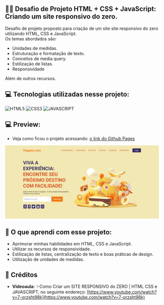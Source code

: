 ## 🏋️‍♂️ Desafio de Projeto HTML + CSS + JavaScript: Criando um site responsivo do zero. 

Desafio de projeto proposto para criação de um site site responsivo do zero utilizando HTML, CSS e JavaScript.  <br>
Os temas abordados são:<br>
- Unidades de medidas.
- Estruturação e formatação de texto.
- Conceitos de media query.
- Estilização de listas.
- Responsividade<br>

Além de outros recursos.

## 💻 Tecnologias utilizadas nesse projeto:

<div style="display: inline_block">
  <img alt="HTML5" src="https://img.shields.io/badge/HTML5-E34F26?style=for-the-badge&logo=html5&logoColor=white">
  <img alt="CSS3" src="https://img.shields.io/badge/CSS3-1572B6?style=for-the-badge&logo=css3&logoColor=white">
  <img alt="JAVASCRIPT" src="https://img.shields.io/badge/JavaScript-323330?style=for-the-badge&logo=javascript&logoColor=F7DF1E">
</div>

## 💻 Preview:
- Veja como ficou o projeto acessando: [o link do Github Pages]()
  
![Imagem do Projeto](assets/img/tela.png)

## 🤔 O que aprendi com esse projeto:
- Aprimorar minhas habilidades em HTML, CSS e JavaScript.
- Utilizar os recursos de responsividade.
- Estilização de listas, centralização de texto e boas práticas de design.
- Utilização de unidades de medidas.

## 📌 Créditos
- **Videoaula:** ✨Como Criar um SITE RESPONSIVO do ZERO | HTML CSS e JAVASCRIPT, no seguinte endereço:
  [https://www.youtube.com/watch?v=7-orzsht98k](https://www.youtube.com/watch?v=7-orzsht98k)
